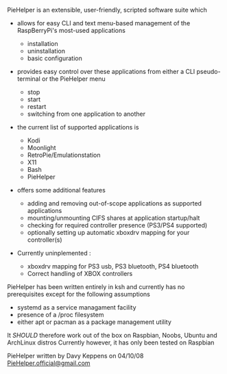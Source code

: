 PieHelper is an extensible, user-friendly, scripted software suite which

* allows for easy CLI and text menu-based management of the RaspBerryPi's most-used applications
	- installation
	- uninstallation
	- basic configuration
* provides easy control over these applications from either a CLI pseudo-terminal or the PieHelper menu
	- stop
	- start
	- restart
	- switching from one application to another
* the current list of supported applications is 
	- Kodi
	- Moonlight
	- RetroPie/Emulationstation
	- X11
	- Bash
	- PieHelper
* offers some additional features
	- adding and removing out-of-scope applications as supported applications
	- mounting/unmounting CIFS shares at application startup/halt
	- checking for required controller presence (PS3/PS4 supported)
	- optionally setting up automatic xboxdrv mapping for your controller(s)

* Currently uninplemented :
	- xboxdrv mapping for PS3 usb, PS3 bluetooth, PS4 bluetooth
	- Correct handling of XBOX controllers

PieHelper has been written entirely in ksh and currently has no prerequisites
except for the following assumptions 

* systemd as a service managament facility
* presence of a /proc filesystem
* either apt or pacman as a package management utility

It *SHOULD* therefore work out of the box on Raspbian, Noobs, Ubuntu and ArchLinux distros
Currently however, it has only been tested on Raspbian

PieHelper written by Davy Keppens on 04/10/08
PieHelper.official@gmail.com
